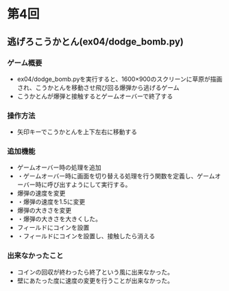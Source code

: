 # 第4回
## 逃げろこうかとん(ex04/dodge_bomb.py)
### ゲーム概要
- ex04/dodge_bomb.pyを実行すると、1600×900のスクリーンに草原が描画され、こうかとんを移動させ飛び回る爆弾から逃げるゲーム
- こうかとんが爆弾と接触するとゲームオーバーで終了する
### 操作方法
- 矢印キーでこうかとんを上下左右に移動する
### 追加機能
- ゲームオーバー時の処理を追加
- ・ゲームオーバー時に画面を切り替える処理を行う関数を定義し、ゲームオーバー時に呼び出すようにして実行する。
- 爆弾の速度を変更
- ・爆弾の速度を1.5に変更
- 爆弾の大きさを変更
- ・爆弾の大きさを大きくした。
- フィールドにコインを設置
- ・フィールドにコインを設置し、接触したら消える
### 出来なかったこと
- コインの回収が終わったら終了という風に出来なかった。
- 壁にあたった度に速度の変更を行うことが出来なかった。
